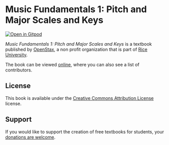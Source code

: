 # Music Fundamentals 1: Pitch and Major Scales and Keys

[![Open in Gitpod](https://gitpod.io/button/open-in-gitpod.svg)](https://gitpod.io/from-referrer/)

_Music Fundamentals 1: Pitch and Major Scales and Keys_ is a textbook published by [OpenStax](https://openstax.org/), a non profit organization that is part of [Rice University](https://www.rice.edu/).

The book can be viewed [online](https://github.com/cnx-user-books/cnxbook-music-fundamentals-1-pitch-and-major-scales-and-keys/releases/latest), where you can also see a list of contributors.

## License
This book is available under the [Creative Commons Attribution License](./LICENSE) license.

## Support
If you would like to support the creation of free textbooks for students, your [donations are welcome](https://riceconnect.rice.edu/donation/support-openstax-banner).
